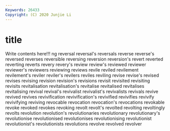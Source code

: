 ```yaml
---
Keywords: 26433
Copyright: (C) 2020 Junjie Li
---
```


# title

Write contents here!!!
ng
reversal 
reversal's 
reversals 
reverse 
reverse's 
reversed 
reverses 
reversible 
reversing 
reversion
reversion's 
revert 
reverted 
reverting 
reverts 
revery 
revery's 
review 
review's 
reviewed
reviewer 
reviewer's 
reviewers 
reviewing 
reviews 
revile 
reviled 
revilement 
revilement's 
reviler
reviler's 
revilers 
reviles 
reviling 
revise 
revise's 
revised 
revises 
revising 
revision
revision's 
revisions 
revisit 
revisited 
revisiting 
revisits 
revitalisation 
revitalisation's 
revitalise 
revitalised
revitalises 
revitalising 
revival 
revival's 
revivalist 
revivalist's 
revivalists 
revivals 
revive 
revived
revives 
revivification 
revivification's 
revivified 
revivifies 
revivify 
revivifying 
reviving 
revocable 
revocation
revocation's 
revocations 
revokable 
revoke 
revoked 
revokes 
revoking 
revolt 
revolt's 
revolted
revolting 
revoltingly 
revolts 
revolution 
revolution's 
revolutionaries 
revolutionary 
revolutionary's 
revolutionise 
revolutionised
revolutionises 
revolutionising 
revolutionist 
revolutionist's 
revolutionists 
revolutions 
revolve 
revolved 
revolver 
